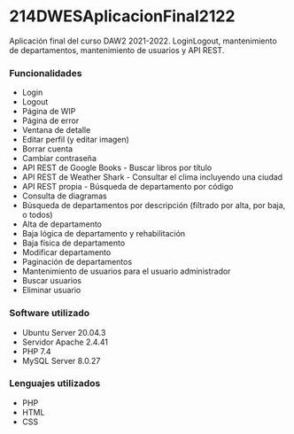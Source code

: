 # 214DWESAplicacionFinal2122
Aplicación final del curso DAW2 2021-2022. LoginLogout, mantenimiento de departamentos, mantenimiento de usuarios y API REST.

### Funcionalidades
- Login
- Logout
- Página de WIP
- Página de error
- Ventana de detalle
- Editar perfil (y editar imagen)
- Borrar cuenta
- Cambiar contraseña
- API REST de Google Books - Buscar libros por título
- API REST de Weather Shark - Consultar el clima incluyendo una ciudad
- API REST propia - Búsqueda de departamento por código
- Consulta de diagramas
- Búsqueda de departamentos por descripción (filtrado por alta, por baja, o todos)
- Alta de departamento
- Baja lógica de departamento y rehabilitación
- Baja física de departamento
- Modificar departamento
- Paginación de departamentos
- Mantenimiento de usuarios para el usuario administrador
- Buscar usuarios
- Eliminar usuario

### Software utilizado
- Ubuntu Server 20.04.3
- Servidor Apache 2.4.41
- PHP 7.4
- MySQL Server 8.0.27

### Lenguajes utilizados
- PHP
- HTML
- CSS
